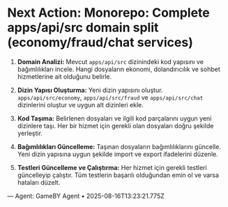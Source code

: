 # Next Action: Monorepo: Complete apps/api/src domain split (economy/fraud/chat services)

1. **Domain Analizi:** Mevcut `apps/api/src` dizinindeki kod yapısını ve bağımlılıkları incele. Hangi dosyaların ekonomi, dolandırıcılık ve sohbet hizmetlerine ait olduğunu belirle.

2. **Dizin Yapısı Oluşturma:** Yeni dizin yapısını oluştur. `apps/api/src/economy`, `apps/api/src/fraud` ve `apps/api/src/chat` dizinlerini oluştur ve uygun alt dizinleri ekle.

3. **Kod Taşıma:** Belirlenen dosyaları ve ilgili kod parçalarını uygun yeni dizinlere taşı. Her bir hizmet için gerekli olan dosyaları doğru şekilde yerleştir.

4. **Bağımlılıkları Güncelleme:** Taşınan dosyaların bağımlılıklarını güncelle. Yeni dizin yapısına uygun şekilde import ve export ifadelerini düzenle.

5. **Testleri Güncelleme ve Çalıştırma:** Her hizmet için gerekli testleri güncelleyip çalıştır. Tüm testlerin başarılı olduğundan emin ol ve varsa hataları düzelt.

— Agent: GameBY Agent • 2025-08-16T13:23:21.775Z
